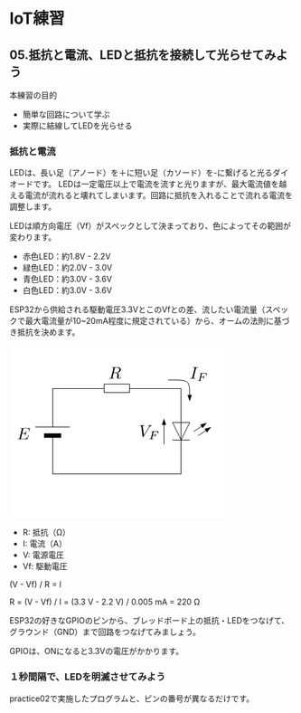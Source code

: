 # IoT練習

## 05.抵抗と電流、LEDと抵抗を接続して光らせてみよう

本練習の目的

- 簡単な回路について学ぶ
- 実際に結線してLEDを光らせる

### 抵抗と電流

LEDは、長い足（アノード）を＋に短い足（カソード）を-に繋げると光るダイオードです。
LEDは一定電圧以上で電流を流すと光りますが、最大電流値を越える電流が流れると壊れてしまいます。回路に抵抗を入れることで流れる電流を調整します。

LEDは順方向電圧（Vf）がスペックとして決まっており、色によってその範囲が変わります。

- 赤色LED：約1.8V - 2.2V
- 緑色LED：約2.0V - 3.0V
- 青色LED：約3.0V - 3.6V
- 白色LED：約3.0V - 3.6V

ESP32から供給される駆動電圧3.3VとこのVfとの差、流したい電流量（スペックで最大電流量が10~20mA程度に規定されている）から、オームの法則に基づき抵抗を決めます。

<img alt="led_resistor" src="led_resistor.png" >

- R: 抵抗（Ω）
- I: 電流（A）
- V: 電源電圧
- Vf: 駆動電圧

(V - Vf) / R = I

R = (V - Vf) / I = (3.3 V - 2.2 V) / 0.005 mA = 220 Ω

ESP32の好きなGPIOのピンから、ブレッドボード上の抵抗・LEDをつなげて、グラウンド（GND）まで回路をつなげてみましょう。

GPIOは、ONになると3.3Vの電圧がかかります。

### １秒間隔で、LEDを明滅させてみよう

practice02で実施したプログラムと、ピンの番号が異なるだけです。
